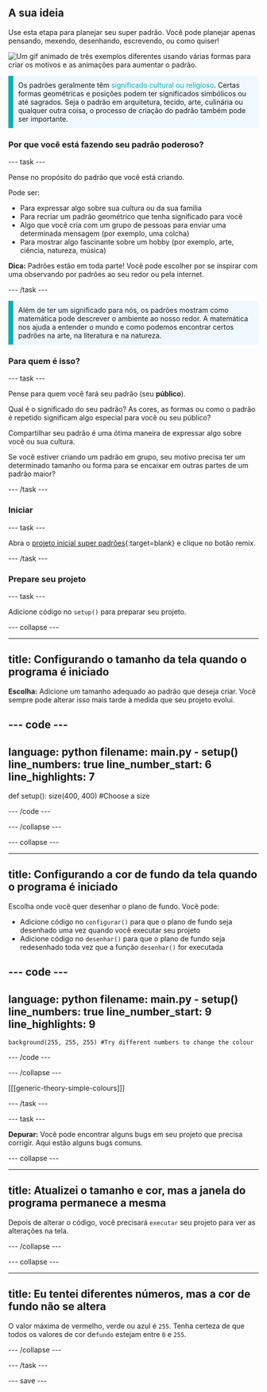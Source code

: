 ## A sua ideia

Use esta etapa para planejar seu super padrão. Você pode planejar apenas pensando, mexendo, desenhando, escrevendo, ou como quiser!

![Um gif animado de três exemplos diferentes usando várias formas para criar os motivos e as animações para aumentar o padrão.](images/ideas-1.gif)

<p style="border-left: solid; border-width:10px; border-color: #0faeb0; background-color: aliceblue; padding: 10px;">Os padrões geralmente têm <span style="color: #0faeb0">significado cultural ou religioso</span>. Certas formas geométricas e posições podem ter significados simbólicos ou até sagrados. Seja o padrão em arquitetura, tecido, arte, culinária ou qualquer outra coisa, o processo de criação do padrão também pode ser importante.</p>

### Por que você está fazendo seu padrão poderoso?

--- task ---

Pense no propósito do padrão que você está criando.

Pode ser:
- Para expressar algo sobre sua cultura ou da sua familia
- Para recriar um padrão geométrico que tenha significado para você
- Algo que você cria com um grupo de pessoas para enviar uma determinada mensagem (por exemplo, uma colcha)
- Para mostrar algo fascinante sobre um hobby (por exemplo, arte, ciência, natureza, música)

**Dica:** Padrões estão em toda parte! Você pode escolher por se inspirar com uma observando por padrões ao seu redor ou pela internet.

--- /task ---

<p style="border-left: solid; border-width:10px; border-color: #0faeb0; background-color: aliceblue; padding: 10px;">Além de ter um significado para nós, os padrões mostram como matemática pode descrever o ambiente ao nosso redor. A matemática nos ajuda a entender o mundo e como podemos encontrar certos padrões na arte, na literatura e na natureza. </p>

### Para quem é isso?

--- task ---

Pense para quem você fará seu padrão (seu **público**).

Qual é o significado do seu padrão? As cores, as formas ou como o padrão é repetido significam algo especial para você ou seu público?

Compartilhar seu padrão é uma ótima maneira de expressar algo sobre você ou sua cultura.

Se você estiver criando um padrão em grupo, seu motivo precisa ter um determinado tamanho ou forma para se encaixar em outras partes de um padrão maior?

--- /task ---

### Iniciar

--- task ---

Abra o [projeto inicial super padrões](https://trinket.io/python/6c4a0c6406){:target=blank} e clique no botão remix.

--- /task ---

### Prepare seu projeto

--- task ---

Adicione código no `setup()` para preparar seu projeto.

--- collapse ---

---
title: Configurando o tamanho da tela quando o programa é iniciado
---

**Escolha:** Adicione um tamanho adequado ao padrão que deseja criar. Você sempre pode alterar isso mais tarde à medida que seu projeto evolui.

--- code ---
---
language: python filename: main.py - setup() line_numbers: true line_number_start: 6
line_highlights: 7
---
def setup(): size(400, 400) #Choose a size

--- /code ---

--- /collapse ---

--- collapse ---

---
title: Configurando a cor de fundo da tela quando o programa é iniciado
---

Escolha onde você quer desenhar o plano de fundo. Você pode:
+ Adicione código no `configurar()` para que o plano de fundo seja desenhado uma vez quando você executar seu projeto
+ Adicione código no `desenhar()` para que o plano de fundo seja redesenhado toda vez que a função `desenhar()` for executada

--- code ---
---
language: python filename: main.py - setup() line_numbers: true line_number_start: 9
line_highlights: 9
---

    background(255, 255, 255) #Try different numbers to change the colour

--- /code ---

--- /collapse ---

[[[generic-theory-simple-colours]]]

--- /task ---

--- task ---

**Depurar:** Você pode encontrar alguns bugs em seu projeto que precisa corrigir. Aqui estão alguns bugs comuns.

--- collapse ---

---
title: Atualizei o tamanho e cor, mas a janela do programa permanece a mesma
---

Depois de alterar o código, você precisará `executar` seu projeto para ver as alterações na tela.

--- /collapse ---

--- collapse ---

---
title: Eu tentei diferentes números, mas a cor de fundo não se altera
---

O valor máxima de vermelho, verde ou azul é `255`. Tenha certeza de que todos os valores de cor de`fundo` estejam entre `0` e `255`.

--- /collapse ---

--- /task ---


--- save ---
